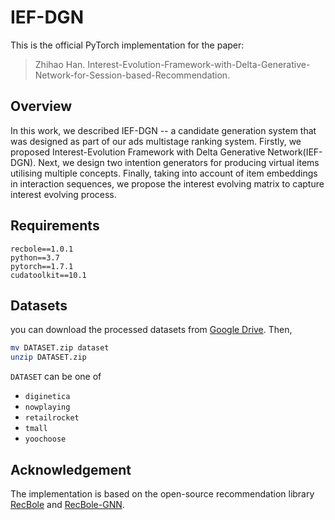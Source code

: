 # IEF-DGN

This is the official PyTorch implementation for the paper:
> Zhihao Han. Interest-Evolution-Framework-with-Delta-Generative-Network-for-Session-based-Recommendation.

## Overview

In this work, we described IEF-DGN -- a candidate generation system that was designed as part of our ads multistage ranking system. Firstly, we proposed Interest-Evolution Framework with Delta Generative Network(IEF-DGN). Next, we design two intention generators for producing virtual items utilising multiple concepts. Finally, taking into account of item embeddings in interaction sequences, we propose the interest evolving matrix to capture interest evolving process.

## Requirements

```
recbole==1.0.1
python==3.7
pytorch==1.7.1
cudatoolkit==10.1
```

## Datasets

you can download the processed datasets from [Google Drive](https://drive.google.com/drive/folders/1dlJ3PzcT5SCN8-Mocr_AIQPGk9DVgTWB?usp=sharing). Then,
```bash
mv DATASET.zip dataset
unzip DATASET.zip
```

`DATASET` can be one of
* `diginetica`
* `nowplaying`
* `retailrocket`
* `tmall`
* `yoochoose`


## Acknowledgement

The implementation is based on the open-source recommendation library [RecBole](https://github.com/RUCAIBox/RecBole) and [RecBole-GNN](https://github.com/RUCAIBox/RecBole-GNN).

